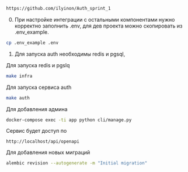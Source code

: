 ```bash
https://github.com/ilyinon/Auth_sprint_1
```

0. При настройке интеграции с остальными компонентами нужно корректно заполнить .env, для дев проекта можно скопировать из .env_example.
```bash
cp .env_example .env
```

1. Для запуска auth необходимы redis и pgsql,

Для запуска redis и pgslq
```bash
make infra
```

Для запуска сервиса auth
```bash
make auth
```

Для добавления админа
```bash
docker-compose exec -ti app python cli/manage.py
```

Сервис будет доступ по
```
http://localhost/api/openapi
```



Для добавления новых миграций
```bash
alembic revision --autogenerate -m "Initial migration"
```
